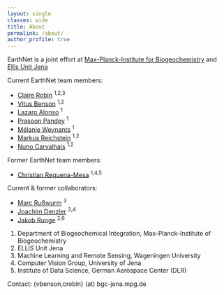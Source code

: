 ```yaml
---
layout: single
classes: wide
title: About
permalink: /about/
author_profile: true
---
```


EarthNet is a joint effort at [Max-Planck-Institute for Biogeochemistry](https://www.bgc-jena.mpg.de/) and [Ellis Unit Jena](https://ellis-jena.ai/)

Current EarthNet team members:
* [Claire Robin](https://www.bgc-jena.mpg.de/person/122552) <sup>1,2,3</sup>
* [Vitus Benson](https://vitusbenson.github.io/) <sup>1,2</sup>
* [Lazaro Alonso](https://lazarusa.github.io/) <sup>1</sup>
* [Prasoon Pandey](https://www.linkedin.com/in/prasoon-pandey-7026271a3/)  <sup>1</sup>
* [Mélanie Weynants](https://www.bgc-jena.mpg.de/person/mweynants/4955530) <sup>1</sup>
* [Markus Reichstein](https://www.bgc-jena.mpg.de/reichstein.html) <sup>1,2</sup>
* [Nuno Carvalhais](https://www.bgc-jena.mpg.de/person/121289/4955530) <sup>1,2</sup>

Former EarthNet team members:
* [Christian Requena-Mesa](https://scholar.google.com/citations?user=ukPmj_4AAAAJ&hl=en) <sup>1,4,5</sup>

Current & former collaborators:
* [Marc Rußwurm](https://marcrusswurm.com/) <sup>3</sup>
* [Joachim Denzler](https://inf-cv.uni-jena.de/home/group/denzler/) <sup>2,4</sup>
* [Jakob Runge](https://www.jakob-runge.com/) <sup>2,6</sup>

1. Department of Biogeochemical Integration, Max-Planck-Institute of Biogeochemistry
2. ELLIS Unit Jena
3. Machine Learning and Remote Sensing, Wageningen University
4. Computer Vision Group, University of Jena
5. Institute of Data Science, German Aerospace Center (DLR)

Contact: 
{vbenson,crobin} (at) bgc-jena.mpg.de
